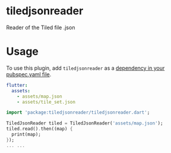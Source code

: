 # tiledjsonreader

Reader of the Tiled file .json

# Usage
To use this plugin, add `tiledjsonreader` as a [dependency in your pubspec.yaml file](https://flutter.io/platform-plugins/).

```yaml
flutter:
  assets:
    - assets/map.json
    - assets/tile_set.json
```

```dart
import 'package:tiledjsonreader/tiledjsonreader.dart';

TiledJsonReader tiled = TiledJsonReader('assets/map.json');
tiled.read().then((map) {
  print(map);
});
... ...


